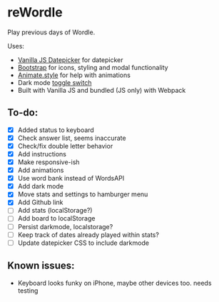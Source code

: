 # reWordle
Play previous days of Wordle. 

Uses:
- [Vanilla JS Datepicker](https://mymth.github.io/vanillajs-datepicker/#/) for datepicker
- [Bootstrap](https://getbootstrap.com/) for icons, styling and modal functionality
- [Animate.style](https://animate.style) for help with animations
- Dark mode [toggle switch](https://codepen.io/personable/pen/NWLZrV)
- Built with Vanilla JS and bundled (JS only) with Webpack

## To-do:
- [x] Added status to keyboard
- [x] Check answer list, seems inaccurate
- [x] Check/fix double letter behavior
- [x] Add instructions
- [x] Make responsive-ish
- [x] Add animations 
- [x] Use word bank instead of WordsAPI
- [x] Add dark mode 
- [x] Move stats and settings to hamburger menu
- [x] Add Github link
- [ ] Add stats (localStorage?)
- [ ] Add board to localStorage
- [ ] Persist darkmode, localstorage?
- [ ] Keep track of dates already played within stats?
- [ ] Update datepicker CSS to include darkmode 

## Known issues:
- Keyboard looks funky on iPhone, maybe other devices too. needs testing